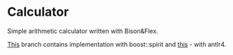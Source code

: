 # Calculator

Simple arithmetic calculator written with Bison&Flex.

[This](https://github.com/melihovv/Calculator/tree/spirit) branch contains implementation with boost::spirit and [this](https://github.com/melihovv/Calculator/tree/antlr4) - with antlr4.
